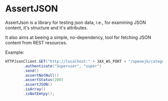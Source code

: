 # AssertJSON
AssertJson is a library for testing json data, i.e., for examining JSON content, it's structure and it's attributes.

It also aims at beeing a simple, no-dependency, tool for fetching JSON content from REST resources.

Example:
``` java
HTTPJsonClient.GET("http://localhost:" + JAX_WS_PORT + "/openejb/categories")
        .authenticate("Superuser", "super")
        .send()
        .assertNotNull()
        .assertStatus(200)
        .assertJSON()
        .isArray()
        .isNotEmtpy();
```


